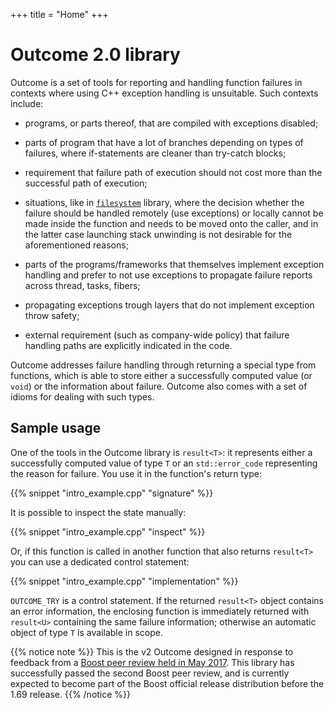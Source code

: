 +++
title = "Home"
+++

# Outcome 2.0 library

Outcome is a set of tools for reporting and handling function failures in contexts where using C++ exception handling is unsuitable. Such contexts include:

  - programs, or parts thereof, that are compiled with exceptions disabled;

  - parts of program that have a lot of branches depending on types of failures,
    where if-statements are cleaner than try-catch blocks;

  - requirement that failure path of execution should not cost more than the successful path of execution;

  - situations, like in [`filesystem`](http://www.boost.org/doc/libs/1_64_0/libs/filesystem/doc/index.htm) library, where the decision whether the failure should be handled remotely
    (use exceptions) or locally cannot be made inside the function and needs to be moved onto the caller,
    and in the latter case launching stack unwinding is not desirable for the aforementioned reasons;

  - parts of the programs/frameworks that themselves implement exception handling and prefer
    to not use exceptions to propagate failure reports across thread, tasks, fibers;

  - propagating exceptions trough layers that do not implement exception throw safety;

  - external requirement (such as company-wide policy) that failure handling paths are explicitly indicated in the code.

Outcome addresses failure handling through returning a special type from functions, which is able to store either a successfully computed value (or `void`) or the information about failure. Outcome also comes with a set of idioms for dealing with such types.


## Sample usage

One of the tools in the Outcome library is `result<T>`: it represents either a successfully computed value of type `T` or an `std::error_code` representing the reason for failure. You use it in the function's return type:

{{% snippet "intro_example.cpp" "signature" %}}

It is possible to inspect the state manually:

{{% snippet "intro_example.cpp" "inspect" %}}

Or, if this function is called in another function that also returns `result<T>` you can use a dedicated control statement:

{{% snippet "intro_example.cpp" "implementation" %}}

`OUTCOME_TRY` is a control statement. If the returned `result<T>` object contains an error information, the enclosing function is immediately returned with `result<U>` containing the same failure information; otherwise an automatic object of type `T`
is available in scope.

{{% notice note %}}
This is the v2 Outcome designed in response to feedback from a [Boost peer review held in
May 2017](https://lists.boost.org/boost-announce/2017/06/0510.php). This library has successfully passed the second Boost peer review, and is currently expected to become part of the Boost official release distribution before the 1.69 release.
{{% /notice %}}
